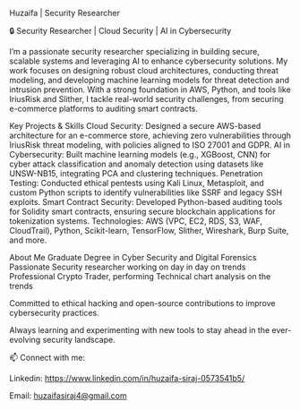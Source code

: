 Huzaifa | Security Researcher

🔒 Security Researcher | Cloud Security | AI in Cybersecurity

I’m a passionate security researcher specializing in building secure, scalable systems and leveraging AI to enhance cybersecurity solutions. My work focuses on designing robust cloud architectures, conducting threat modeling, and developing machine learning models for threat detection and intrusion prevention. With a strong foundation in AWS, Python, and tools like IriusRisk and Slither, I tackle real-world security challenges, from securing e-commerce platforms to auditing smart contracts.

Key Projects & Skills
Cloud Security: Designed a secure AWS-based architecture for an e-commerce store, achieving zero vulnerabilities through IriusRisk threat modeling, with policies aligned to ISO 27001 and GDPR.
AI in Cybersecurity: Built machine learning models (e.g., XGBoost, CNN) for cyber attack classification and anomaly detection using datasets like UNSW-NB15, integrating PCA and clustering techniques.
Penetration Testing: Conducted ethical pentests using Kali Linux, Metasploit, and custom Python scripts to identify vulnerabilities like SSRF and legacy SSH exploits.
Smart Contract Security: Developed Python-based auditing tools for Solidity smart contracts, ensuring secure blockchain applications for tokenization systems.
Technologies: AWS (VPC, EC2, RDS, S3, WAF, CloudTrail), Python, Scikit-learn, TensorFlow, Slither, Wireshark, Burp Suite, and more.

About Me
Graduate Degree in Cyber Security and Digital Forensics
Passionate Security researcher working on day in day on trends
Professional Crypto Trader, performing Technical chart analysis on the trends

Committed to ethical hacking and open-source contributions to improve cybersecurity practices.

Always learning and experimenting with new tools to stay ahead in the ever-evolving security landscape.

📫 Connect with me: 

Linkedin: https://www.linkedin.com/in/huzaifa-siraj-0573541b5/

Email: huzaifasiraj4@gmail.com

